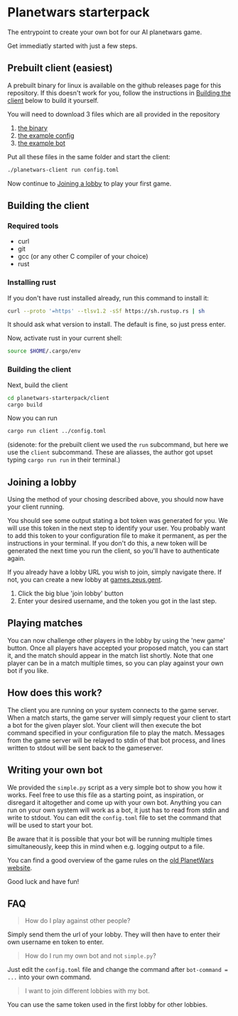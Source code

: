 # Planetwars starterpack

The entrypoint to create your own bot for our AI planetwars game.

Get immediatly started with just a few steps.


## Prebuilt client (easiest)

A prebuilt binary for linux is available on the github releases page for this repository.
If this doesn't work for you, follow the instructions in [Building the client](#building-the-client) below to build it yourself.

You will need to download 3 files which are all provided in the repository
1) [the binary](https://github.com/ZeusWPI/planetwars-starterpack/releases/download/v0.1-alpha/planetwars-client)
2) [the example config](https://raw.githubusercontent.com/ZeusWPI/planetwars-starterpack/main/config.toml)
3) [the example bot](https://raw.githubusercontent.com/ZeusWPI/planetwars-starterpack/main/simple.py)

Put all these files in the same folder and start the client:
```bash
./planetwars-client run config.toml
```
Now continue to [Joining a lobby](#joining-a-lobby) to play your first game.

## Building the client

### Required tools

- curl
- git
- gcc (or any other C compiler of your choice)
- rust

### Installing rust

If you don't have rust installed already, run this command to install it:
```bash
curl --proto '=https' --tlsv1.2 -sSf https://sh.rustup.rs | sh
```
It should ask what version to install. The default is fine, so just press enter.

Now, activate rust in your current shell:

```bash
source $HOME/.cargo/env
```

### Building the client

Next, build the client

```bash
cd planetwars-starterpack/client
cargo build
```

Now you can run 
```bash
cargo run client ../config.toml
```

(sidenote: for the prebuilt client we used the `run` subcommand, but here we use the `client` subcommand.
These are aliasses, the author got upset typing `cargo run run` in their terminal.)

## Joining a lobby
Using the method of your chosing described above, you should now have your client running.

You should see some output stating a bot token was generated for you. We will use this
token in the next step to identify your user.
You probably want to add this token to your configuration file to make it permanent,
as per the instructions in your terminal. If you don't do this, a new token will
be generated the next time you run the client, so you'll have to authenticate again.

If you already have a lobby URL you wish to join, simply navigate there. If not,
you can create a new lobby at [games.zeus.gent](https://games.zeus.gent). 

1. Click the big blue 'join lobby' button
2. Enter your desired username, and the token you got in the last step.

## Playing matches

You can now challenge other players in the lobby by using the 'new game' button.
Once all players have accepted your proposed match, you can start it, and the match
should appear in the match list shortly.
Note that one player can be in a match multiple times, so you can play against your own bot if you like.

## How does this work?

The client you are running on your system connects to the game server.
When a match starts, the game server will simply request your client to start a bot for the given player slot.
Your client will then execute the bot command specified in your configuration file to play the match.
Messages from the game server will be relayed to stdin of that bot process, and lines written to stdout will be
sent back to the gameserver.

## Writing your own bot

We provided the `simple.py` script as a very simple bot to show you how it works. Feel free to use this file as a
starting point, as inspiration, or disregard it altogether and come up with your own bot.
Anything you can run on your own system will work as a bot, it just has to read from stdin and write to stdout.
You can edit the `config.toml` file to set the command that will be used to start your bot.

Be aware that it is possible that your bot will be running multiple times simultaneously,
keep this in mind when e.g. logging output to a file.

You can find a good overview of the game rules on the [old PlanetWars website](https://planetwars.zeus.gent/info/).

Good luck and have fun!

## FAQ

> How do I play against other people?

Simply send them the url of your lobby. They will then have to enter their own username en token to enter.

> How do I run my own bot and not `simple.py`?

Just edit the `config.toml` file and change the command after `bot-command = ...` into your own command.

> I want to join different lobbies with my bot.

You can use the same token used in the first lobby for other lobbies.
